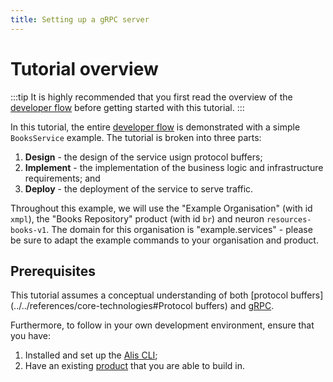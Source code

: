 ```yaml
---
title: Setting up a gRPC server
---
```


# Tutorial overview

:::tip
It is highly recommended that you first read the overview of the [developer flow](../../getting-started/developer-flow)
before getting started with this tutorial.
:::

In this tutorial, the entire [developer flow](../../getting-started/developer-flow) is demonstrated with a simple `BooksService` example.
The tutorial is broken into three parts:
1. **Design** - the design of the service usign protocol buffers;
2. **Implement** - the implementation of the business logic and infrastructure requirements; and
3. **Deploy** - the deployment of the service to serve traffic.

Throughout this example, we will use the "Example Organisation" (with id `xmpl`), the "Books Repository"
product (with id `br`) and neuron `resources-books-v1`. The domain for this organisation is "example.services" -
please be sure to adapt the example commands to your organisation and product.

## Prerequisites

This tutorial assumes a conceptual understanding of both [protocol buffers](../../references/core-technologies#Protocol buffers) and [gRPC](../../references/core-technologies#grpc).

Furthermore, to follow in your own development environment, ensure that you have:
1. Installed and set up the [Alis CLI](../../getting-started/command-line-interface);
2. Have an existing [product](/guides/getting-started/conceptual-framework.html#product) that you are able to build in.